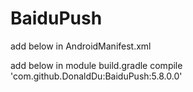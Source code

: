 # BaiduPush
add below in AndroidManifest.xml
<application>
        <!-- 百度推送消息监听器，只需要这个，其它的BaiduPushLib 已做处理 -->
        <receiver
            android:name=".push.PushReceiver"
            tools:ignore="ExportedReceiver">
            <intent-filter>
                <!-- 接收push消息 -->
                <action android:name="com.baidu.android.pushservice.action.MESSAGE" />
                <!-- 接收bind、setTags等method的返回结果 -->
                <action android:name="com.baidu.android.pushservice.action.RECEIVE" />
                <!-- 接收通知点击事件，和通知自定义内容 -->
                <action android:name="com.baidu.android.pushservice.action.notification.CLICK" />
            </intent-filter>
        </receiver>
</application>


add below in module build.gradle
compile 'com.github.DonaldDu:BaiduPush:5.8.0.0'
